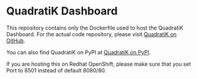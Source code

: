 # QuadratiK Dashboard

This repository contains only the Dockerfile used to host the QuadratiK Dashboard. For the actual code repository, please visit [QuadratiK on GitHub](https://github.com/rmj3197/QuadratiK). 

You can also find QuadratiK on PyPI at [QuadratiK on PyPI](https://pypi.org/project/QuadratiK/).

If you are hosting this on Redhat OpenShift, please make sure that you set Port to 8501 instead of default 8080/80. 
